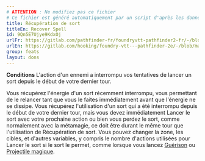 ```yaml
---
# ATTENTION : Ne modifiez pas ce fichier
# Ce fichier est généré automatiquement par un script d'après les données du module Foundry VTT officiel et de sa traduction
title: Récupération de sort
titleEn: Recover Spell
id: 9Qn5E7Ujye9KdxOj
urlFr: https://gitlab.com/pathfinder-fr/foundryvtt-pathfinder2-fr/-/blob/master/data/feats/9Qn5E7Ujye9KdxOj.htm
urlEn: https://gitlab.com/hooking/foundry-vtt---pathfinder-2e/-/blob/master/packs/data/feats.db/recover-spell.json
group: feats
layout: dons
---
```

**Conditions** L'action d'un ennemi a interrompu vos tentatives de lancer un sort depuis le début de votre dernier tour.

Vous récupérez l'énergie d'un sort récemment interrompu, vous permettant de le relancer tant que vous le faites immédiatement avant que l'énergie ne se dissipe. Vous récupérez l'utilisation d'un sort qui a été interrompu depuis le début de votre dernier tour, mais vous devez immédiatement Lancer le sort avec votre prochaine action ou bien vous perdez le sort, comme normalement avec la métamagie, ce doit être durant le même tour que l'utilisation de Récupération de sort. Vous pouvez changer la zone, les cibles, et d'autres variables, y compris le nombre d'actions utilisées pour Lancer le sort si le sort le permet, comme lorsque vous lancez [Guérison](../spells/guérison.md) ou [Projectile magique](../spells/projectile-magique.md).


